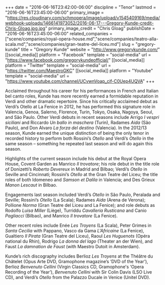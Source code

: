 +++
date = "2016-06-16T23:42:00-06:00"
discipline = "Tenor"
lastmod = "2016-06-16T23:45:00-06:00"
primary_image = "https://res.cloudinary.com/schmopera/image/upload/v1545409169/media/webhook-uploads/1466141973052/2016-06-17---Gregory-Kunde-credit-Chris-Gloag.jpg.jpg"
primary_image_credit = "Chris Gloag"
publishDate = "2016-06-16T23:45:00-06:00"
related_companies = ["scene/companies/royal-opera-house.md","scene/companies/teatro-alla-scala.md","scene/companies/gran-teatre-del-liceu.md"]
slug = "gregory-kunde"
title = "Gregory Kunde"
website = "http://www.gregorykunde.com/"
[[social_media]]
platform = "Facebook"
template = "social-media"
url = "https://www.facebook.com/gregorykundeofficial/"
[[social_media]]
platform = "Twitter"
template = "social-media"
url = "https://twitter.com/MaestroGKC"
[[social_media]]
platform = "Youtube"
template = "social-media"
url = "https://www.youtube.com/channel/UCvwnVoap_cif-C0Uep4UQVA"
+++

Acclaimed throughout his career for his performances in French and Italian bel canto roles, Kunde has more recently earned a formidable reputation in Verdi and other dramatic repertoire. Since his critically acclaimed debut as Verdi’s Otello at La Fenice in 2012, he has performed this signature role in Valencia, Genoa, Salerno, Florence, Turin, Tokyo, Osaka, Nagoya, Seoul, and São Paulo. Other Verdi debuts in recent seasons include Arrigo *I vespri siciliani* and Riccardo *Un ballo in maschera* (Turin), Radames *Aida* (São Paulo), and Don Alvaro *La forza del destino* (Valencia). In the 2012/13 season, Kunde earned the unique distinction of being the only tenor in recorded history to perform both Rossini’s *Otello* and Verdi’s *Otello* in the same season – something he repeated last season and will do again this season.

Highlights of the current season include his debut at the Royal Opera House, Covent Garden as Manrico *Il trovatore*; his role debut in the title role of Donizetti’s *Roberto Devereux* in Madrid and Bilbao; Verdi’s *Otello* in Seville and Cincinnati; Rossini’s *Otello* at the Gran Teatre del Liceu; the title roles of both Idomeneo and *Samson et Dalila* in Valencia; and Des Grieux *Manon Lescaut* in Bilbao.

Engagements last season included Verdi’s *Otello* in São Paulo, Peralada and Seville; Rossini’s *Otello* (La Scala); Radames *Aida* (Arena de Verona); Pollione *Norma* (Gran Teatre del Liceu and La Fenice); and role debuts as Rodolfo *Luisa Miller* (Liège), Turriddu *Cavalleria Rusticana* and Canio *Pagliacci* (Bilbao), and Manrico *Il trovatore* (La Fenice).

Other recent roles include Enée *Les Troyens* (La Scala), Peter Grimes in *Santa Cecilia* with Pappano, Vasco da Gama *L'Africaine* (La Fenice), Gualtiero *Il Pirata* (Gran Teatre del Liceu), Raoul *Les Huguenots* (Opéra national du Rhin), Rodrigo *La donna del lago* (Theater an der Wien), and Faust *La damnation de Faust* (with Maestro Dutoit in Amsterdam).

Kunde’s rich discography includes Berlioz *Les Troyens* at the Théâtre du Châtelet (Opus Arte DVD, Gramophone magazine’s ‘DVD of the Year’), Berlioz *Benvenuto Cellini* (Virgin Classics CD, Gramophone's ‘Opera Recording of the Year’), *Benvenuto Cellini* with Sir Colin Davis (LSO Live CD), and Verdi’s *Otello* from the Palazzo Ducale in Venice (Unitel DVD).
